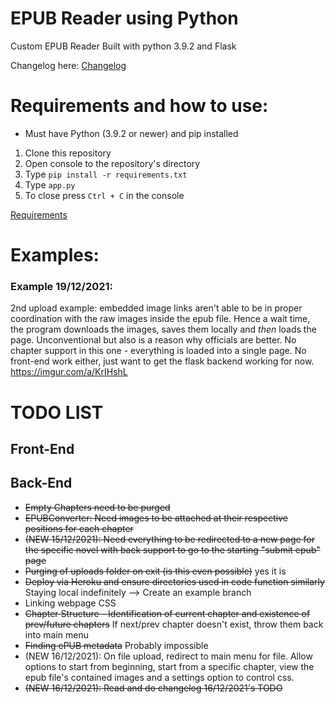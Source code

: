 # EPUB Reader using Python
Custom EPUB Reader
Built with python 3.9.2 and Flask

Changelog here: [Changelog](Changelog.md)

# Requirements and how to use:
* Must have Python (3.9.2 or newer) and pip installed

1. Clone this repository
2. Open console to the repository's directory
3. Type `pip install -r requirements.txt`
4. Type `app.py`
5. To close press `Ctrl + C` in the console

[Requirements](requirements.txt)

# Examples:
### Example 19/12/2021:
2nd upload example: embedded image links aren't able to be in proper coordination with the raw images inside the epub file. Hence a wait time, the program downloads the images, saves them locally and *then* loads the page. Unconventional but also is a reason why officials are better. No chapter support in this one - everything is loaded into a single page. No front-end work either, just want to get the flask backend working for now.
https://imgur.com/a/KrIHshL

#
# TODO LIST
## Front-End

## Back-End
* ~~Empty Chapters need to be purged~~
* ~~EPUBConverter: Need images to be attached at their respective positions for each chapter~~
* ~~(NEW 15/12/2021): Need everything to be redirected to a new page for the specific novel with back support to go to the starting "submit epub" page~~
* ~~Purging of uploads folder on exit (is this even possible)~~ yes it is
* ~~Deploy via Heroku and ensure directories used in code function similarly~~ Staying local indefinitely --> Create an example branch
* Linking webpage CSS
* ~~Chapter Structure - Identification of current chapter and existence of prev/future chapters~~ If next/prev chapter doesn't exist, throw them back into main menu
* ~~Finding ePUB metadata~~ Probably impossible
* (NEW 16/12/2021): On file upload, redirect to main menu for file. Allow options to start from beginning, start from a specific chapter, view the epub file's contained images and a settings option to control css.
* ~~(NEW 16/12/2021): Read and do changelog 16/12/2021's TODO~~
